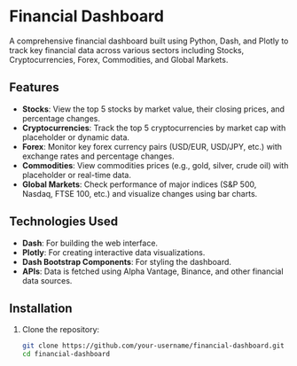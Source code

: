# Financial Dashboard

A comprehensive financial dashboard built using Python, Dash, and Plotly to track key financial data across various sectors including Stocks, Cryptocurrencies, Forex, Commodities, and Global Markets.

## Features

- **Stocks**: View the top 5 stocks by market value, their closing prices, and percentage changes.
- **Cryptocurrencies**: Track the top 5 cryptocurrencies by market cap with placeholder or dynamic data.
- **Forex**: Monitor key forex currency pairs (USD/EUR, USD/JPY, etc.) with exchange rates and percentage changes.
- **Commodities**: View commodities prices (e.g., gold, silver, crude oil) with placeholder or real-time data.
- **Global Markets**: Check performance of major indices (S&P 500, Nasdaq, FTSE 100, etc.) and visualize changes using bar charts.

## Technologies Used

- **Dash**: For building the web interface.
- **Plotly**: For creating interactive data visualizations.
- **Dash Bootstrap Components**: For styling the dashboard.
- **APIs**: Data is fetched using Alpha Vantage, Binance, and other financial data sources.

## Installation

1. Clone the repository:
   ```bash
   git clone https://github.com/your-username/financial-dashboard.git
   cd financial-dashboard
